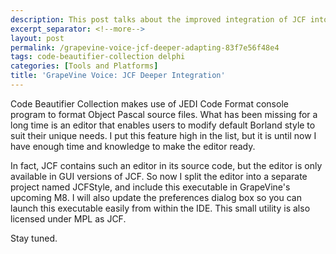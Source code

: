 ```yaml
---
description: This post talks about the improved integration of JCF into GrapeVine.
excerpt_separator: <!--more-->
layout: post
permalink: /grapevine-voice-jcf-deeper-adapting-83f7e56f48e4
tags: code-beautifier-collection delphi
categories: [Tools and Platforms]
title: 'GrapeVine Voice: JCF Deeper Integration'
---
```

Code Beautifier Collection makes use of JEDI Code Format console program to format Object Pascal source files. What has been missing for a long time is an editor that enables users to modify default Borland style to suit their unique needs. I put this feature high in the list, but it is until now I have enough time and knowledge to make the editor ready.

In fact, JCF contains such an editor in its source code, but the editor is only available in GUI versions of JCF. So now I split the editor into a separate project named JCFStyle, and include this executable in GrapeVine's upcoming M8. I will also update the preferences dialog box so you can launch this executable easily from within the IDE. This small utility is also licensed under MPL as JCF.

Stay tuned.
<!--more-->
